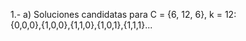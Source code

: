 1.-
a) Soluciones candidatas para C = {6, 12, 6}, k = 12: \
  {0,0,0},{1,0,0},{1,1,0},{1,0,1},{1,1,1}...
